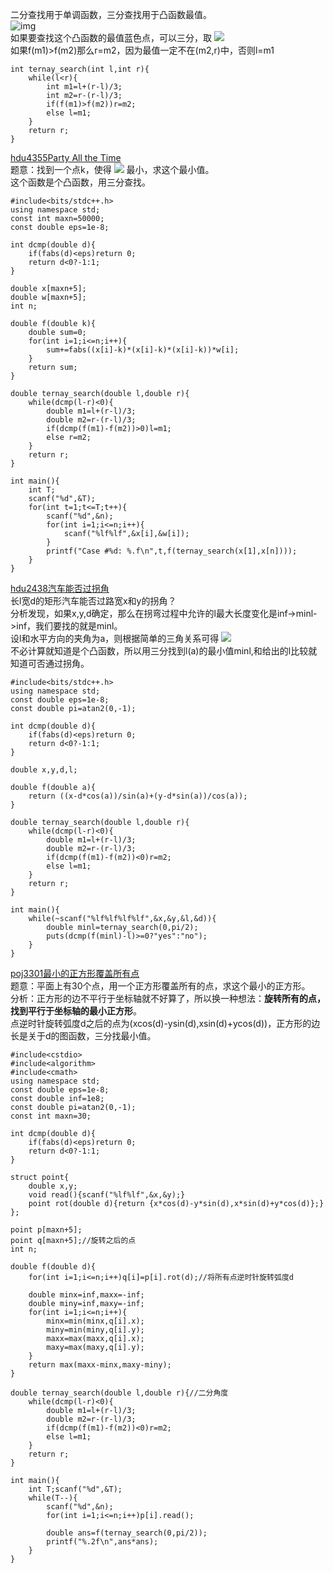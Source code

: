二分查找用于单调函数，三分查找用于凸函数最值。  
![img](http://img.blog.csdn.net/20160820121347844)  
如果要查找这个凸函数的最值蓝色点，可以三分，取
<img src="http://chart.apis.google.com/chart?cht=tx&chl=m1%3Dl%2B%20%5Cfrac%7Br-l%7D%7B3%7D%2Cm2%3Dr-%20%5Cfrac%7Br-l%7D%7B3%7D">  
如果f(m1)>f(m2)那么r=m2，因为最值一定不在(m2,r)中，否则l=m1  
```
int ternay_search(int l,int r){
    while(l<r){
        int m1=l+(r-l)/3;
        int m2=r-(r-l)/3;
        if(f(m1)>f(m2))r=m2;
        else l=m1;
    }
    return r;
}
```

[hdu4355Party All the Time](http://acm.split.hdu.edu.cn/showproblem.php?pid=4355)  
题意：找到一个点k，使得
<img src="http://chart.apis.google.com/chart?cht=tx&chl=%5Csum_%7Bi%3D%20x_%7B1%7D%20%7D%5E%7Bx_%7Bn%7D%20%7D%20%7B%7Cx_%7Bi%7D-k%20%7C%7D%5E%7B3%7D%20%20w_%7Bi%7D%20">
最小，求这个最小值。  
这个函数是个凸函数，用三分查找。  
```
#include<bits/stdc++.h>
using namespace std;
const int maxn=50000;
const double eps=1e-8;

int dcmp(double d){
    if(fabs(d)<eps)return 0;
    return d<0?-1:1;
}

double x[maxn+5];
double w[maxn+5];
int n;

double f(double k){
    double sum=0;
    for(int i=1;i<=n;i++){
        sum+=fabs((x[i]-k)*(x[i]-k)*(x[i]-k))*w[i];
    }
    return sum;
}

double ternay_search(double l,double r){
    while(dcmp(l-r)<0){
        double m1=l+(r-l)/3;
        double m2=r-(r-l)/3;
        if(dcmp(f(m1)-f(m2))>0)l=m1;
        else r=m2;
    }
    return r;
}

int main(){
    int T;
    scanf("%d",&T);
    for(int t=1;t<=T;t++){
        scanf("%d",&n);
        for(int i=1;i<=n;i++){
            scanf("%lf%lf",&x[i],&w[i]);
        }
        printf("Case #%d: %.f\n",t,f(ternay_search(x[1],x[n])));
    }
}
```

[hdu2438汽车能否过拐角](http://acm.split.hdu.edu.cn/showproblem.php?pid=2438)  
长l宽d的矩形汽车能否过路宽x和y的拐角？  
分析发现，如果x,y,d确定，那么在拐弯过程中允许的l最大长度变化是inf->minl->inf，我们要找的就是minl。  
设l和水平方向的夹角为a，则根据简单的三角关系可得
<img src="http://latex.codecogs.com/svg.latex?l(a)=\frac{x-dcos(a)}{sin(a)}+%20\frac{y-dsin(a)}{cos(a)}">  
不必计算就知道是个凸函数，所以用三分找到l(a)的最小值minl,和给出的l比较就知道可否通过拐角。  
```
#include<bits/stdc++.h>
using namespace std;
const double eps=1e-8;
const double pi=atan2(0,-1);

int dcmp(double d){
    if(fabs(d)<eps)return 0;
    return d<0?-1:1;
}

double x,y,d,l;

double f(double a){
    return ((x-d*cos(a))/sin(a)+(y-d*sin(a))/cos(a));
}

double ternay_search(double l,double r){
    while(dcmp(l-r)<0){
        double m1=l+(r-l)/3;
        double m2=r-(r-l)/3;
        if(dcmp(f(m1)-f(m2))<0)r=m2;
        else l=m1;
    }
    return r;
}

int main(){
    while(~scanf("%lf%lf%lf%lf",&x,&y,&l,&d)){
        double minl=ternay_search(0,pi/2);
        puts(dcmp(f(minl)-l)>=0?"yes":"no");
    }
}
```

[poj3301最小的正方形覆盖所有点](http://poj.org/problem?id=3301)  
题意：平面上有30个点，用一个正方形覆盖所有的点，求这个最小的正方形。  
分析：正方形的边不平行于坐标轴就不好算了，所以换一种想法：**旋转所有的点，找到平行于坐标轴的最小正方形**。  
点逆时针旋转弧度d之后的点为(xcos(d)-ysin(d),xsin(d)+ycos(d))，正方形的边长是关于d的图函数，三分找最小值。  
```
#include<cstdio>
#include<algorithm>
#include<cmath>
using namespace std;
const double eps=1e-8;
const double inf=1e8;
const double pi=atan2(0,-1);
const int maxn=30;

int dcmp(double d){
    if(fabs(d)<eps)return 0;
    return d<0?-1:1;
}

struct point{
    double x,y;
    void read(){scanf("%lf%lf",&x,&y);}
    point rot(double d){return {x*cos(d)-y*sin(d),x*sin(d)+y*cos(d)};}
};

point p[maxn+5];
point q[maxn+5];//旋转之后的点
int n;

double f(double d){
    for(int i=1;i<=n;i++)q[i]=p[i].rot(d);//将所有点逆时针旋转弧度d

    double minx=inf,maxx=-inf;
    double miny=inf,maxy=-inf;
    for(int i=1;i<=n;i++){
        minx=min(minx,q[i].x);
        miny=min(miny,q[i].y);
        maxx=max(maxx,q[i].x);
        maxy=max(maxy,q[i].y);
    }
    return max(maxx-minx,maxy-miny);
}

double ternay_search(double l,double r){//二分角度
    while(dcmp(l-r)<0){
        double m1=l+(r-l)/3;
        double m2=r-(r-l)/3;
        if(dcmp(f(m1)-f(m2))<0)r=m2;
        else l=m1;
    }
    return r;
}

int main(){
    int T;scanf("%d",&T);
    while(T--){
        scanf("%d",&n);
        for(int i=1;i<=n;i++)p[i].read();

        double ans=f(ternay_search(0,pi/2));
        printf("%.2f\n",ans*ans);
    }
}
```
